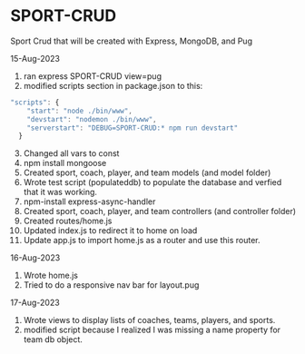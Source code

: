 # SPORT-CRUD
Sport Crud that will be created with Express, MongoDB, and Pug 

15-Aug-2023
1. ran express SPORT-CRUD view=pug
2. modified scripts section in package.json to this: 
```javascript
"scripts": {
    "start": "node ./bin/www",
    "devstart": "nodemon ./bin/www",
    "serverstart": "DEBUG=SPORT-CRUD:* npm run devstart"
  }
```
3. Changed all vars to const 
4. npm install mongoose
5. Created sport, coach, player, and team models (and model folder)
6. Wrote test script (populateddb) to populate the database and verfied that it was working. 
7. npm-install express-async-handler
8. Created sport, coach, player, and team controllers (and controller folder)
9. Created routes/home.js
10. Updated index.js to redirect it to home on load 
11. Update app.js to import home.js as a router and use this router. 


16-Aug-2023
1. Wrote home.js
2. Tried to do a responsive nav bar for layout.pug

17-Aug-2023
1. Wrote views to display lists of coaches, teams, players, and sports. 
2. modified script because I realized I was missing a name property for team db object. 